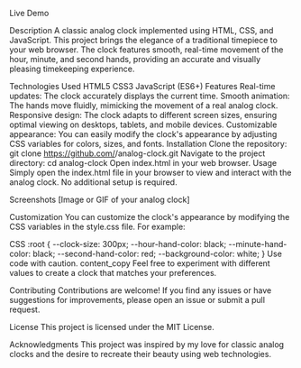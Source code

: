 Live Demo

Description
A classic analog clock implemented using HTML, CSS, and JavaScript. This project brings the elegance of a traditional timepiece to your web browser. The clock features smooth, real-time movement of the hour, minute, and second hands, providing an accurate and visually pleasing timekeeping experience.

Technologies Used
HTML5
CSS3
JavaScript (ES6+)
Features
Real-time updates: The clock accurately displays the current time.
Smooth animation: The hands move fluidly, mimicking the movement of a real analog clock.
Responsive design: The clock adapts to different screen sizes, ensuring optimal viewing on desktops, tablets, and mobile devices.
Customizable appearance: You can easily modify the clock's appearance by adjusting CSS variables for colors, sizes, and fonts.
Installation
Clone the repository: git clone https://github.com/<your-username>/analog-clock.git
Navigate to the project directory: cd analog-clock
Open index.html in your web browser.
Usage
Simply open the index.html file in your browser to view and interact with the analog clock. No additional setup is required.

Screenshots
[Image or GIF of your analog clock]

Customization
You can customize the clock's appearance by modifying the CSS variables in the style.css file. For example:

CSS
:root {
  --clock-size: 300px;
  --hour-hand-color: black;
  --minute-hand-color: black;
  --second-hand-color: red;
  --background-color: white;
}
Use code with caution.
content_copy
Feel free to experiment with different values to create a clock that matches your preferences.

Contributing
Contributions are welcome! If you find any issues or have suggestions for improvements, please open an issue or submit a pull request.

License
This project is licensed under the MIT License.

Acknowledgments
This project was inspired by my love for classic analog clocks and the desire to recreate their beauty using web technologies.

